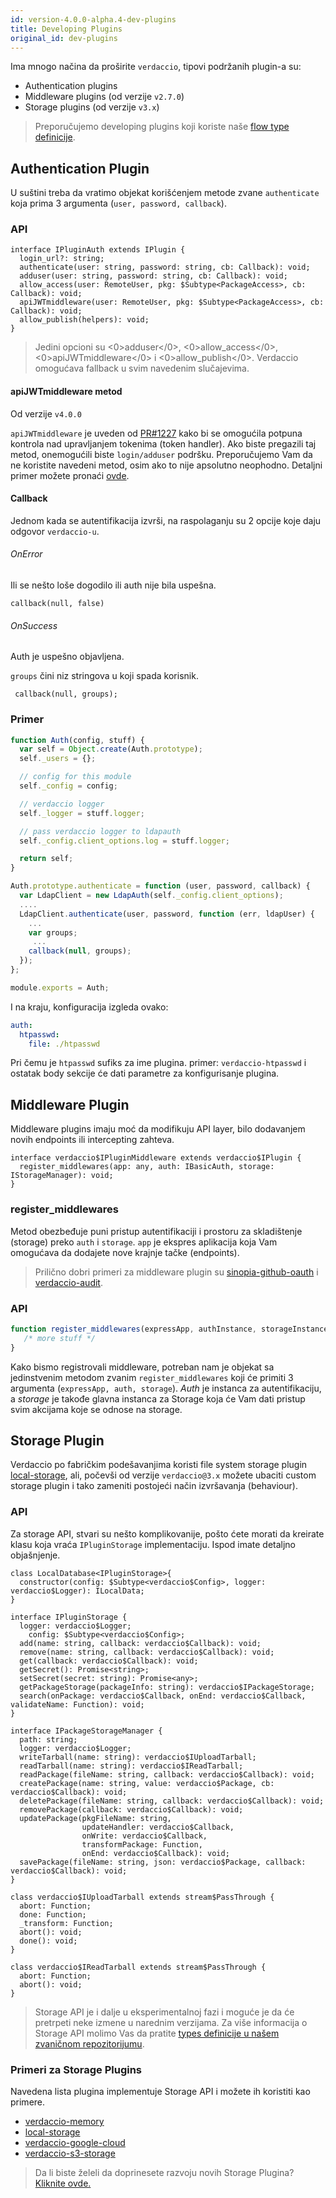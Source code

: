 ```yaml
---
id: version-4.0.0-alpha.4-dev-plugins
title: Developing Plugins
original_id: dev-plugins
---
```

Ima mnogo načina da proširite `verdaccio`, tipovi podržanih plugin-a su:

* Authentication plugins
* Middleware plugins (od verzije `v2.7.0`)
* Storage plugins (od verzije `v3.x`)

> Preporučujemo developing plugins koji koriste naše [flow type definicije](https://github.com/verdaccio/flow-types).

## Authentication Plugin

U suštini treba da vratimo objekat korišćenjem metode zvane `authenticate` koja prima 3 argumenta (`user, password, callback`).

### API

```flow
interface IPluginAuth extends IPlugin {
  login_url?: string;
  authenticate(user: string, password: string, cb: Callback): void;
  adduser(user: string, password: string, cb: Callback): void;
  allow_access(user: RemoteUser, pkg: $Subtype<PackageAccess>, cb: Callback): void;
  apiJWTmiddleware(user: RemoteUser, pkg: $Subtype<PackageAccess>, cb: Callback): void;
  allow_publish(helpers): void;
}
```

> Jedini opcioni su <0>adduser</0>, <0>allow_access</0>, <0>apiJWTmiddleware</0> i <0>allow_publish</0>. Verdaccio omogućava fallback u svim navedenim slučajevima.

#### apiJWTmiddleware metod

Od verzije `v4.0.0`

`apiJWTmiddleware` je uveden od [PR#1227](https://github.com/verdaccio/verdaccio/pull/1227) kako bi se omogućila potpuna kontrola nad upravljanjem tokenima (token handler). Ako biste pregazili taj metod, onemogućili biste `login/adduser` podršku. Preporučujemo Vam da ne koristite navedeni metod, osim ako to nije apsolutno neophodno. Detaljni primer možete pronaći [ovde](https://github.com/verdaccio/verdaccio/pull/1227#issuecomment-463235068).

#### Callback

Jednom kada se autentifikacija izvrši, na raspolaganju su 2 opcije koje daju odgovor `verdaccio-u`.

###### OnError

Ili se nešto loše dogodilo ili auth nije bila uspešna.

```flow
callback(null, false)
```

###### OnSuccess

Auth je uspešno objavljena.

`groups` čini niz stringova u koji spada korisnik.

     callback(null, groups);
    

### Primer

```javascript
function Auth(config, stuff) {
  var self = Object.create(Auth.prototype);
  self._users = {};

  // config for this module
  self._config = config;

  // verdaccio logger
  self._logger = stuff.logger;

  // pass verdaccio logger to ldapauth
  self._config.client_options.log = stuff.logger;

  return self;
}

Auth.prototype.authenticate = function (user, password, callback) {
  var LdapClient = new LdapAuth(self._config.client_options);
  ....
  LdapClient.authenticate(user, password, function (err, ldapUser) {
    ...
    var groups;
     ...
    callback(null, groups);
  });
};

module.exports = Auth;
```

I na kraju, konfiguracija izgleda ovako:

```yaml
auth:
  htpasswd:
    file: ./htpasswd
```

Pri čemu je `htpasswd` sufiks za ime plugina. primer: `verdaccio-htpasswd` i ostatak body sekcije će dati parametre za konfigurisanje plugina.

## Middleware Plugin

Middleware plugins imaju moć da modifikuju API layer, bilo dodavanjem novih endpoints ili intercepting zahteva.

```flow
interface verdaccio$IPluginMiddleware extends verdaccio$IPlugin {
  register_middlewares(app: any, auth: IBasicAuth, storage: IStorageManager): void;
}
```

### register_middlewares

Metod obezbeđuje puni pristup autentifikaciji i prostoru za skladištenje (storage) preko `auth` i `storage`. `app` je ekspres aplikacija koja Vam omogućava da dodajete nove krajnje tačke (endpoints).

> Prilično dobri primeri za middleware plugin su [sinopia-github-oauth](https://github.com/soundtrackyourbrand/sinopia-github-oauth) i [verdaccio-audit](https://github.com/verdaccio/verdaccio-audit).

### API

```js
function register_middlewares(expressApp, authInstance, storageInstance) {
   /* more stuff */
}
```

Kako bismo registrovali middleware, potreban nam je objekat sa jedinstvenim metodom zvanim `register_middlewares` koji će primiti 3 argumenta (`expressApp, auth, storage`). *Auth* je instanca za autentifikaciju, a *storage* je takođe glavna instanca za Storage koja će Vam dati pristup svim akcijama koje se odnose na storage.

## Storage Plugin

Verdaccio po fabričkim podešavanjima koristi file system storage plugin [local-storage](https://github.com/verdaccio/local-storage), ali, počevši od verzije `verdaccio@3.x` možete ubaciti custom storage plugin i tako zameniti postojeći način izvršavanja (behaviour).

### API

Za storage API, stvari su nešto komplikovanije, pošto ćete morati da kreirate klasu koja vraća `IPluginStorage` implementaciju. Ispod imate detaljno objašnjenje.

```flow
class LocalDatabase<IPluginStorage>{
  constructor(config: $Subtype<verdaccio$Config>, logger: verdaccio$Logger): ILocalData;
}

interface IPluginStorage {
  logger: verdaccio$Logger;
    config: $Subtype<verdaccio$Config>;
  add(name: string, callback: verdaccio$Callback): void;
  remove(name: string, callback: verdaccio$Callback): void;
  get(callback: verdaccio$Callback): void;
  getSecret(): Promise<string>;
  setSecret(secret: string): Promise<any>;
  getPackageStorage(packageInfo: string): verdaccio$IPackageStorage;
  search(onPackage: verdaccio$Callback, onEnd: verdaccio$Callback, validateName: Function): void;
}

interface IPackageStorageManager {
  path: string;
  logger: verdaccio$Logger;
  writeTarball(name: string): verdaccio$IUploadTarball;
  readTarball(name: string): verdaccio$IReadTarball;
  readPackage(fileName: string, callback: verdaccio$Callback): void;
  createPackage(name: string, value: verdaccio$Package, cb: verdaccio$Callback): void;
  deletePackage(fileName: string, callback: verdaccio$Callback): void;
  removePackage(callback: verdaccio$Callback): void;
  updatePackage(pkgFileName: string,
                updateHandler: verdaccio$Callback,
                onWrite: verdaccio$Callback,
                transformPackage: Function,
                onEnd: verdaccio$Callback): void;
  savePackage(fileName: string, json: verdaccio$Package, callback: verdaccio$Callback): void;
}

class verdaccio$IUploadTarball extends stream$PassThrough {
  abort: Function;
  done: Function;
  _transform: Function;
  abort(): void;
  done(): void;
}

class verdaccio$IReadTarball extends stream$PassThrough {
  abort: Function;
  abort(): void;
}
```

> Storage API je i dalje u eksperimentalnoj fazi i moguće je da će pretrpeti neke izmene u narednim verzijama. Za više informacija o Storage API molimo Vas da pratite [types definicije u našem zvaničnom repozitorijumu](https://github.com/verdaccio/flow-types).

### Primeri za Storage Plugins

Navedena lista plugina implementuje Storage API i možete ih koristiti kao primere.

* [verdaccio-memory](https://github.com/verdaccio/verdaccio-memory)
* [local-storage](https://github.com/verdaccio/local-storage)
* [verdaccio-google-cloud](https://github.com/verdaccio/verdaccio-google-cloud)
* [verdaccio-s3-storage](https://github.com/Remitly/verdaccio-s3-storage/tree/s3)

> Da li biste želeli da doprinesete razvoju novih Storage Plugina? [Kliknite ovde.](https://github.com/verdaccio/verdaccio/issues/103#issuecomment-357478295)